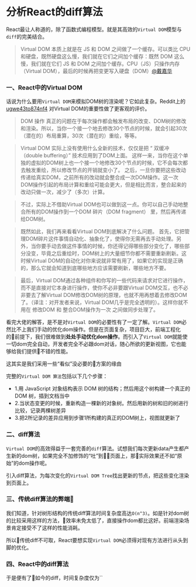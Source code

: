 # 分析React的diff算法

React最让人称道的，除了函数式编程模型。就是其高效的`Virtual DOM`模型与`diff`的完美结合。 

>   Virtual DOM 本质上就是在 JS 和 DOM 之间做了一个缓存。可以类比 CPU 和硬盘，既然硬盘这么慢，我们就在它们之间加个缓存：既然 DOM 这么慢，我们就在它们 JS 和 DOM 之间加个缓存。CPU（JS）只操作内存（Virtual DOM），最后的时候再把变更写入硬盘（DOM）[@戴嘉华](https://segmentfault.com/a/1190000004029168)


### 一、React中的Virtual DOM
话说为什么要用`Virtual DOM`来模拟DOM树的渲染呢？它如此复杂。Reddit上的 [ugwe43to874nf4](https://www.reddit.com/user/ugwe43to874nf4) 对Virtual DOM的重要性做了更客观的评价。

>   DOM 操作 真正的问题在于每次操作都会触发布局的改变、DOM树的修改和渲染。所以，当你一个接一个地去修改30个节点的时候，就会引起30次（潜在的）布局重算，30次（潜在的）重绘，等等。

>   Virtual DOM 实际上没有使用什么全新的技术，仅仅是把 “ 双缓冲（double buffering）” 技术应用到了DOM上面。
这样一来，当你在这个单独的虚拟的DOM树上也一个接一个地修改30个节点的时候，它不会每次都去触发重绘，所以修改节点的开销就变小了。
之后，一旦你要把这些改动传递给真实DOM，之前所有的改动就会整合成一次DOM操作。这一次DOM操作引起的布局计算和重绘可能会更大，但是相比而言，整合起来的改动只做一次，减少了（多次）计算。

>   不过，实际上不借助Virtual DOM也可以做到这一点。你可以自己手动地整合所有的DOM操作到一个DOM 碎片（DOM fragment） 里，然后再传递给DOM树。

>   既然如此，我们再来看看Virtual DOM到底解决了什么问题。
首先，它把管理DOM碎片这件事情自动化、抽象化了，使得你无需再去手动处理。另外，当你要手动去做这件事情的时候，你还得记得哪些部分变化了，哪些部分没变，毕竟之后重绘时，DOM树上的大量细节你都不需要重新刷新。这时候Virtual DOM的自动化对你来说就非常有用了，如果它的实现是正确的，那么它就会知道到底哪些地方应该需要刷新，哪些地方不要。

>   最后，Virtual DOM通过各种组件和你写的一些代码来请求对它进行操作，而不是直接对它本身进行操作，使你不必非要跟Virtual DOM交互，也不必非要去了解Virtual DOM修改DOM树的原理，也就不用再想着去修改DOM了。（译注：对开发者来说，Virtual DOM几乎是完全透明的）。这样你就不用在 修改DOM 和 整合DOM操作为一次 之间做同步处理了。

看完大佬的解答，是不是对`Virtual DOM`的必要性有了一定了解。`Virtual DOM`必然比不上我们手动的优化dom操作。但是在页面复杂，项目巨大，前端工程化的前提下，我们很难做到**处处手动优化dom操作**。而引入了`Virtual DOM`就能使一切dom完全自动，开发者完全不必跟dom对话，随心所欲的更新视图，它也能够给我们提供不错的性能。

这其实是我们采用一些“看似”没必要的方案的缘由

完整的`Virtual DOM 算法`包括以下几个步骤：
-   1.用 JavaScript 对象结构表示 DOM 树的结构；然后用这个树构建一个真正的 DOM 树，插到文档当中
-   2.当状态变更的时候，重新构造一棵新的对象树。然后用新的树和旧的树进行比较，记录两棵树差异
-   3.把2所记录的差异应用到步骤1所构建的真正的DOM树上，视图就更新了


### 二、diff算法
`Virtual DOM`的高效得益于一套完善的`diff`算法。试想我们每次更新data产生都产生新的dom树，如果完全不加修饰的“吐”到页面上，那实际效果还不如“原始”的dom操作呢。

引入diff算法，为每次变化的`Virtual DOM Tree`找出更新的节点，把这些变化渲染到页面上。

### 三、传统diff算法的弊端
我们知道，针对树形结构的传统diff算法时间复杂度高达`O(n^3)`。如是针对dom树的比较采用这样的方法，效率未免太低了，直接操作dom都比这好。前端渲染场景肯定接受不了这样的性能消耗。

所以传统diff不可取，React要想实现`Virtual DOM`必须得对现有方法进行从头到脚的优化。

### 四、React中的diff算法
于是便有了如今的diff，时间复杂度仅为``
